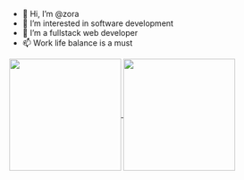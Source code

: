 - 👋 Hi, I’m @zora
- 👀 I’m interested in software development
- 🌱 I’m a fullstack web developer
- 📫 Work life balance is a must

<!---
zora004/zora004 is a ✨ special ✨ repository because its `README.md` (this file) appears on your GitHub profile.
You can click the Preview link to take a look at your changes.
--->

<a href="https://github.com/zora004">
  <img height="200" align="center" src="https://github-readme-stats.vercel.app/api?username=zora004&show_icons=true&theme=transparent&count_private=true&include_all_commits=true&custom_title=Zora's%20GitHub%20Stats&pat=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" />
</a>
<a href="https://github.com/zora004">
  <img height="200" align="center" src="https://github-readme-stats.vercel.app/api/top-langs/?username=zora004&layout=compact&langs_count=8&card_width=320&theme=transparent&pat=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" />
</a>
